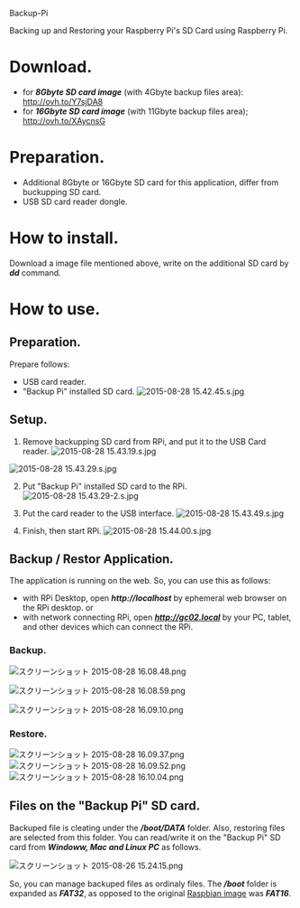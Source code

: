 Backup-Pi


Backing up and Restoring your Raspberry Pi's SD Card using Raspberry Pi.

# Download.
- for ***8Gbyte SD card image*** (with 4Gbyte backup files area):
http://ovh.to/Y7sjDA8
- for ***16Gbyte SD card image*** (with 11Gbyte backup files area);
http://ovh.to/XAycnsG

# Preparation.
- Additional 8Gbyte or 16Gbyte SD card for this application, differ from buckupping SD card.
- USB SD card reader dongle.

# How to install.
Download a image file mentioned above, write on the additional SD card by ***dd*** command.

# How to use.
## Preparation.
Prepare follows:

- USB card reader.
- "Backup Pi" installed SD card.
![2015-08-28 15.42.45.s.jpg](https://qiita-image-store.s3.amazonaws.com/0/46544/c42e40cb-9672-e849-6192-85480c564418.jpeg "2015-08-28 15.42.45.s.jpg")

## Setup.
1. Remove backupping SD card from RPi, and put it to the USB Card reader.
![2015-08-28 15.43.19.s.jpg](https://qiita-image-store.s3.amazonaws.com/0/46544/7d43e35a-6f68-9486-5db8-52cfb9ed85a3.jpeg "2015-08-28 15.43.19.s.jpg")

![2015-08-28 15.43.29.s.jpg](https://qiita-image-store.s3.amazonaws.com/0/46544/498d1f62-cca2-c555-8cd7-67ecccb082d6.jpeg "2015-08-28 15.43.29.s.jpg")

2. Put "Backup Pi" installed SD card to the RPi.
![2015-08-28 15.43.29-2.s.jpg](https://qiita-image-store.s3.amazonaws.com/0/46544/d861943c-4e64-36e9-b482-64e25ced74fc.jpeg "2015-08-28 15.43.29-2.s.jpg")

3. Put the card reader to the USB interface.
![2015-08-28 15.43.49.s.jpg](https://qiita-image-store.s3.amazonaws.com/0/46544/5f5f1637-50e6-1722-efed-18a8eb6a80fd.jpeg "2015-08-28 15.43.49.s.jpg")


4. Finish, then start RPi.
![2015-08-28 15.44.00.s.jpg](https://qiita-image-store.s3.amazonaws.com/0/46544/efbed4b6-3993-5520-d536-58248cdc50cd.jpeg "2015-08-28 15.44.00.s.jpg")

## Backup / Restor Application.
The application is running on the web. So, you can use this as follows:
- with RPi Desktop, open ***http://localhost*** by ephemeral web browser on the RPi desktop.
or
- with network connecting RPi, open ***http://gc02.local*** by your PC, tablet, and other devices which can connect the RPi.

### Backup.
![スクリーンショット 2015-08-28 16.08.48.png](https://qiita-image-store.s3.amazonaws.com/0/46544/ef3d953b-4b6b-7288-bad4-e9b7a17bc209.png "スクリーンショット 2015-08-28 16.08.48.png")

![スクリーンショット 2015-08-28 16.08.59.png](https://qiita-image-store.s3.amazonaws.com/0/46544/28c41c96-2ad1-ab78-dcf1-45e6d6651b0e.png "スクリーンショット 2015-08-28 16.08.59.png")


![スクリーンショット 2015-08-28 16.09.10.png](https://qiita-image-store.s3.amazonaws.com/0/46544/c204e849-35a3-8f56-5132-a64e64d118db.png "スクリーンショット 2015-08-28 16.09.10.png")

### Restore.
![スクリーンショット 2015-08-28 16.09.37.png](https://qiita-image-store.s3.amazonaws.com/0/46544/b6bf902c-e1e6-969d-3e1b-3546c2faf7e3.png "スクリーンショット 2015-08-28 16.09.37.png")
![スクリーンショット 2015-08-28 16.09.52.png](https://qiita-image-store.s3.amazonaws.com/0/46544/b459e2b1-cc87-9af7-69ce-1a13bbdc95bb.png "スクリーンショット 2015-08-28 16.09.52.png")
![スクリーンショット 2015-08-28 16.10.04.png](https://qiita-image-store.s3.amazonaws.com/0/46544/0d6f3383-4d41-231b-0727-03f952317407.png "スクリーンショット 2015-08-28 16.10.04.png")

## Files on the "Backup Pi" SD card.
Backuped file is cleating under the ***/boot/DATA*** folder. Also, restoring files are selected from this folder. You can read/write it on the "Backup Pi" SD card from ***Windoww, Mac and Linux PC*** as follows.

![スクリーンショット 2015-08-26 15.24.15.png](https://qiita-image-store.s3.amazonaws.com/0/46544/a237d1f0-6934-ddfa-6660-5ff66b7edb36.png "スクリーンショット 2015-08-26 15.24.15.png")

So, you can manage backuped files as ordinaly files.
The ***/boot*** folder is expanded as ***FAT32***, as opposed to the original [Raspbian image](https://downloads.raspberrypi.org/raspbian_latest) was ***FAT16***.

